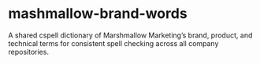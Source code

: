 # mashmallow-brand-words
A shared cspell dictionary of Marshmallow Marketing’s brand, product, and technical terms for consistent spell checking across all company repositories.
